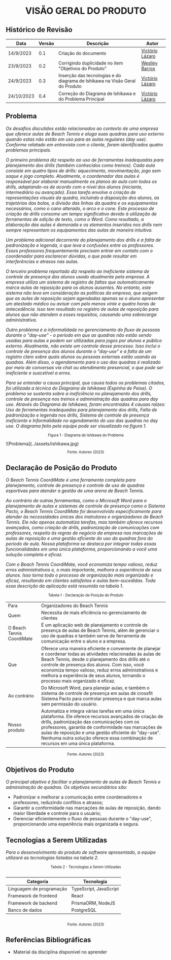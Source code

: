 <style>
  #my_table{
    margin-bottom: 0;
  }
</style>
<h1 align="center"><b>VISÃO GERAL DO PRODUTO</b></h1>

## Histórico de Revisão

| **Data**   | **Versão** | **Descrição**                                              | **Autor**                                                                                                                                                                                                        |
| ---------- | ---------- | ---------------------------------------------------------- | ---------------------------------------------------------------------------------------------------------------------------------------------------------------------------------------------------------------- |
| 14/9/2023 | 0.1 | Criação do documento | [Victório Lázaro](https://github.com/Victor-oss) |
| 23/9/2023 | 0.2 | Corrigindo duplicidade no item "Objetivos do Produto"  | [Weslley Barros](https://github.com/weslley17w) |
| 24/9/2023 | 0.3 | Inserção das tecnologias e do diagrama de Ishikawa na Visão Geral do Produto | [Victório Lázaro](https://github.com/Victor-oss) |
| 24/10/2023 | 0.4 | Correção do Diagrama de Ishikawa e do Problema Principal | [Victório Lázaro](https://github.com/Victor-oss) |


## Problema

*Os desafios discutidos estão relacionados ao contexto de uma empresa que oferece aulas de Beach Tennis e aluga suas quadras para uso externo quando estas não estão em uso para as aulas regulares (day use). Conforme relatado em entrevista com o cliente, foram identificados quatro problemas principais.*

*O primeiro problema diz respeito ao uso de ferramentas inadequadas para planejamento dos drills (também conhecidos como treinos). Cada aula consiste em quatro tipos de drills: aquecimento, movimentação, jogo sem saque e jogo completo. Atualmente, o coordenador das aulas é responsável por elaborar manualmente os planos de aula com todos os drills, adaptando-os de acordo com o nível dos alunos (iniciante, intermediário ou avançado). Essa tarefa envolve a criação de representações visuais da quadra, incluindo a disposição dos alunos, as trajetórias das bolas, a divisão das linhas da quadra e os equipamentos necessários, como o cano alterado, o arco e o cone. Este processo de criação de drills consome um tempo significativo devido à utilização de ferramentas de edição de texto, como o Word. Como resultado, a elaboração das aulas é demorada e os elementos inseridos nos drills nem sempre representam os equipamentos das aulas de maneira intuitiva.*

*Um problema adicional decorrente do planejamento dos drills é a falta de padronização e legenda, o que leva a confusões entre os professores. Esses professores frequentemente precisam entrar em contato com o coordenador para esclarecer dúvidas, o que pode resultar em interferências e atrasos nas aulas.*

*O terceiro problema reportado diz respeito ao ineficiente sistema de controle de presença dos alunos usado atualmente pela empresa. A empresa utiliza um sistema de registro de faltas que automaticamente marca aulas de reposição para os alunos ausentes. No entanto, este sistema não leva em consideração as políticas da empresa, que exigem que as aulas de reposição sejam agendadas apenas se o aluno apresentar um atestado médico ou avisar com pelo menos vinte e quatro horas de antecedência. Isso tem resultado no registro de aulas de reposição para alunos que não atendem a esses requisitos, causando uma sobrecarga administrativa.*

*Outro problema é a informalidade no gerenciamento do fluxo de pessoas durante o "day-use" - o período em que as quadras não estão sendo usadas para aulas e podem ser utilizadas para jogos por alunos e público externo. Atualmente, não existe um controle desse processo. Isso inclui o controle de presença dos alunos durante o "day-use" e a falta de um registro claro sobre quais alunos ou pessoas externas estão usando as quadras. Além disso, o agendamento para o uso das quadras é realizado por meio de conversas via chat ou atendimento presencial, o que pode ser ineficiente e suscetível a erros.*

*Para se entender a causa principal, que causa todos os problemas citados, foi utilizada a técnica do Diagrama de Ishikawa (Espinha de Peixe). O problema se sustenta sobre a ineficiência no planejamento dos drills, controle de presença nos treinos e administração das quadras para day use. Através do Diagrama de Ishikawa, foram encontradas 4 causas raízes: Uso de ferramentas inadequadas para planejamento dos drills, Falta de padronização e legenda nos drills, Sistema de controle de presença ineficiente e Informalidade no agendamento do uso das quadras no day use. O diagrama feito pela equipe pode ser visualizado na figura 1.*

<p style="display: flex; justify-content: center; font-size: 0.8em">Figura 1 - Diagrama de Ishikawa do Problema</p>
![Problema](../assets/ishikawa.jpg)
<p style="display: flex; justify-content: center; font-size: 0.8em">Fonte: Autores (2023)</p>

## Declaração de Posição do Produto

*O Beach Tennis CoordiMate é uma ferramenta completa para planejamento, controle de presença e controle de uso de quadras esportivas para atender a gestão de uma arena de Beach Tennis.*

*Ao contrário de outras ferramentas, como o Microsoft Word para o planejamento de aulas e sistemas de controle de presença como o Sistema Pacto, o Beach Tennis CoordiMate foi desenvolvido especificamente para atender às necessidades únicas dos instrutores e organizadores de Beach Tennis. Ele não apenas automatiza tarefas, mas também oferece recursos avançados, como criação de drills, padronização de comunicações com professores, respeito às regras de negócio da empresa nas marcações de aulas de reposição e uma gestão eficiente do uso da quadras fora do período de aula. Nossa plataforma se destaca por integrar todas essas funcionalidades em uma única plataforma, proporcionando a você uma solução completa e eficaz.*

*Com o Beach Tennis CoordiMate, você economiza tempo valioso, reduz erros administrativos e, o mais importante, melhora a experiência de seus alunos. Isso torna todo o processo de organização mais organizado e eficaz, resultando em clientes satisfeitos e aulas bem-sucedidas. Toda essa descrição da aplicação está resumida na tabela 1.*

<p style="display: flex; justify-content: center; font-size: 0.8em">Tabela 1 - Declaração de Posição do Produto</p>
<table>
  <tr>
    <td>Para</td>
    <td>Organizadores do Beach Tennis</td>
  </tr>
  <tr>
    <td>Quem</td>
    <td>Necessita de mais eficiência no gerenciamento de clientes</td>
  </tr>
  <tr>
    <td>O Beach Tennis CoordiMate</td>
    <td>É um aplicação web de planejamento e controle de presença de aulas de Beach Tennis, além de gerenciar o uso de quadras e também serve de ferramenta de comunicação entre o aluno e a empresa.</td>
  </tr>
  <tr>
    <td>Que</td>
    <td>Oferece uma maneira eficiente e conveniente de planejar e coordenar todas as atividades relacionadas às aulas de Beach Tennis, desde o planejamento dos drills até o controle de presença dos alunos. Com isso, você economiza tempo valioso, reduz erros administrativos e melhora a experiência de seus alunos, tornando o processo mais organizado e eficaz.</td>
  </tr>
  <tr>
    <td>Ao contrário</td>
    <td>Do Microsoft Word, para planejar aulas, e também o sistema de controle de presença em aulas de crossfit Sistema Pacto para controlar presença e que marca aulas sem permissão do usuário.</td>
  </tr>
  <tr>
    <td>Nosso produto</td>
    <td>Automatiza e integra várias tarefas em uma única plataforma. Ele oferece recursos avançados de criação de drills, padronização das comunicações com os professores, garantia de conformidade nas marcações de aulas de reposição e uma gestão eficiente do "day-use". Nenhuma outra solução oferece essa combinação de recursos em uma única plataforma.</td>
  </tr>
</table>
<p style="display: flex; justify-content: center; font-size: 0.8em">Fonte: Autores (2023)</p>

## Objetivos do Produto

*O principal objetivo é facilitar o planejamento de aulas de Beach Tennis e administração de quadras. Os objetivos secundários são:*

- Padronizar e melhorar a comunicação entre coordenadores e professores, reduzindo conflitos e atrasos;
- Garantir a conformidade nas marcações de aulas de reposição, dando maior liberdade e controle para o usuário;
- Gerenciar eficientemente o fluxo de pessoas durante o "day-use", proporcionando uma experiência mais organizada e segura.

## Tecnologias a Serem Utilizadas
*Para o desenvolvimento do produto de software apresentado, a equipe utilizará as tecnologias listadas na tabela 2.*

<p style="display: flex; justify-content: center; font-size: 0.8em">Tabela 2 - Tecnologias a Serem Utilizadas</p>
<div style="display: flex; justify-content: center; margin-top: 0;">
  <table>
    <thead> 
      <tr>
        <th>Categoria</th>
        <th>Tecnologia</th>
      </tr>
    </thead>
    <tbody>
      <tr>
        <td>Linguagem de programação</td> 
        <td>TypeScript, JavaScript</td>
      </tr>
        <td>Framework de frontend</td>
        <td>React</td>
      <tr>
        <td>Framework de backend </td>
        <td>PrismaORM, NodeJS</td>
      </tr>
      <tr>
        <td>Banco de dados</td>
        <td>PostgreSQL</td>
      </tr>
    </tbody> 
  </table>
</div>
<p style="display: flex; justify-content: center; font-size: 0.8em">Fonte: Autores (2023)</p>

## Referências Bibliográficas

- Material da disciplina disponivel no aprender
